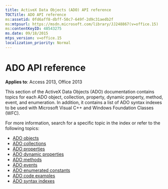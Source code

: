 ```yaml
---
title: ActiveX Data Objects (ADO) API reference
TOCTitle: ADO API reference
ms:assetid: 0fd6aff8-dbff-50c7-649f-2d9c31aedb2f
ms:mtpsurl: https://msdn.microsoft.com/library/JJ248867(v=office.15)
ms:contentKeyID: 48543275
ms.date: 09/18/2015
mtps_version: v=office.15
localization_priority: Normal
---
```


# ADO API reference

**Applies to**: Access 2013, Office 2013

This section of the ActiveX Data Objects (ADO) documentation contains topics for each ADO object, collection, property, dynamic property, method, event, and enumeration. In addition, it contains a list of ADO syntax indexes to be used with Microsoft Visual C++ and Windows Foundation Classes (WFC).

For more information, search for a specific topic in the index or refer to the following topics:

- [ADO objects](ado-objects-and-interfaces.md)
- [ADO collections](ado-collections.md)
- [ADO properties](ado-properties.md)
- [ADO dynamic properties](ado-dynamic-properties.md)
- [ADO methods](ado-methods.md)
- [ADO events](ado-events.md)
- [ADO enumerated constants](ado-enumerated-constants.md)
- [ADO code examples](ado-code-examples.md)
- [ADO syntax indexes](https://docs.microsoft.com/office/vba/access/concepts/miscellaneous/ado-syntax-indexes)


